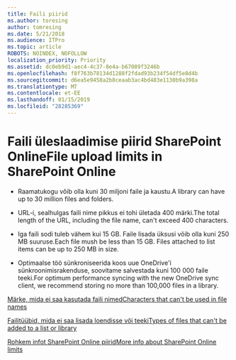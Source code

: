 ```yaml
---
title: Faili piirid
ms.author: toresing
author: tomresing
ms.date: 5/21/2018
ms.audience: ITPro
ms.topic: article
ROBOTS: NOINDEX, NOFOLLOW
localization_priority: Priority
ms.assetid: dc0eb9d1-aec4-4c37-8e4a-b67089f3246b
ms.openlocfilehash: f8f763b78134d1288f2fdad93b234f54df5e8d4b
ms.sourcegitcommit: d6ea5e9458a2b8ceaab3ac4bd483e1130b9a398a
ms.translationtype: MT
ms.contentlocale: et-EE
ms.lasthandoff: 01/15/2019
ms.locfileid: "28285369"
---
```

# <a name="file-upload-limits-in-sharepoint-online"></a><span data-ttu-id="15a42-102">Faili üleslaadimise piirid SharePoint Online</span><span class="sxs-lookup"><span data-stu-id="15a42-102">File upload limits in SharePoint Online</span></span>

- <span data-ttu-id="15a42-103">Raamatukogu võib olla kuni 30 miljoni faile ja kaustu.</span><span class="sxs-lookup"><span data-stu-id="15a42-103">A library can have up to 30 million files and folders.</span></span>
    
- <span data-ttu-id="15a42-104">URL-i, sealhulgas faili nime pikkus ei tohi ületada 400 märki.</span><span class="sxs-lookup"><span data-stu-id="15a42-104">The total length of the URL, including the file name, can't exceed 400 characters.</span></span>
    
- <span data-ttu-id="15a42-p101">Iga faili sodi tuleb vähem kui 15 GB. Faile lisada üksusi võib olla kuni 250 MB suuruse.</span><span class="sxs-lookup"><span data-stu-id="15a42-p101">Each file mush be less than 15 GB. Files attached to list items can be up to 250 MB in size.</span></span>
    
- <span data-ttu-id="15a42-107">Optimaalse töö sünkroniseerida koos uue OneDrive'i sünkroonimisrakenduse, soovitame salvestada kuni 100 000 faile teeki.</span><span class="sxs-lookup"><span data-stu-id="15a42-107">For optimum performance syncing with the new OneDrive sync client, we recommend storing no more than 100,000 files in a library.</span></span> 
    
[<span data-ttu-id="15a42-108">Märke, mida ei saa kasutada faili nimed</span><span class="sxs-lookup"><span data-stu-id="15a42-108">Characters that can't be used in file names</span></span>](https://go.microsoft.com/fwlink/?linkid=866430)
  
[<span data-ttu-id="15a42-109">Failitüübid, mida ei saa lisada loendisse või teeki</span><span class="sxs-lookup"><span data-stu-id="15a42-109">Types of files that can't be added to a list or library</span></span>](https://go.microsoft.com/fwlink/?linkid=273757)
  
[<span data-ttu-id="15a42-110">Rohkem infot SharePoint Online piirid</span><span class="sxs-lookup"><span data-stu-id="15a42-110">More info about SharePoint Online limits</span></span>](https://go.microsoft.com/fwlink/?linkid=271273)
  

